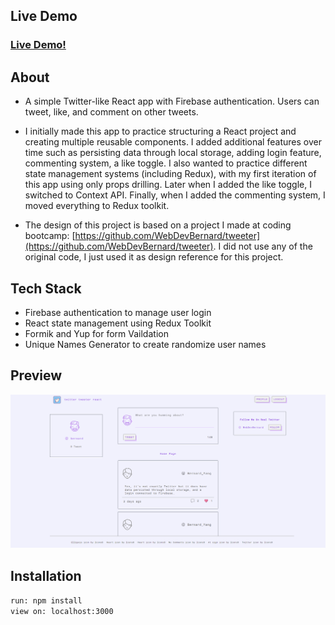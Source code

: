 ## Live Demo

### [Live Demo!](https://twitterreact.vercel.app/)

## About
- A simple Twitter-like React app with Firebase authentication. Users can tweet, like, and comment on other tweets. 

- I initially made this app to practice structuring a React project and creating multiple reusable components.   I added additional features over time such as persisting data through local storage, adding login feature, commenting system, a like toggle.  I also wanted to practice different state management systems (including Redux), with my first iteration of this app using only props drilling.  Later when I added the like toggle, I switched to Context API.  Finally, when I added the commenting system, I moved everything to Redux toolkit.  

- The design of this project is based on a project I made at coding bootcamp: [https://github.com/WebDevBernard/tweeter](https://github.com/WebDevBernard/tweeter).  I did not use any of the original code, I just used it as design reference for this project.

## Tech Stack

- Firebase authentication to manage user login
- React state management using Redux Toolkit
- Formik and Yup for form Vaildation
- Unique Names Generator to create randomize user names

## Preview

!["twitter tweeter react"](https://github.com/WebDevBernard/Portfolio/blob/main/public/docs/twitter.png)

## Installation

`run: npm install`<br/>
`view on: localhost:3000`
